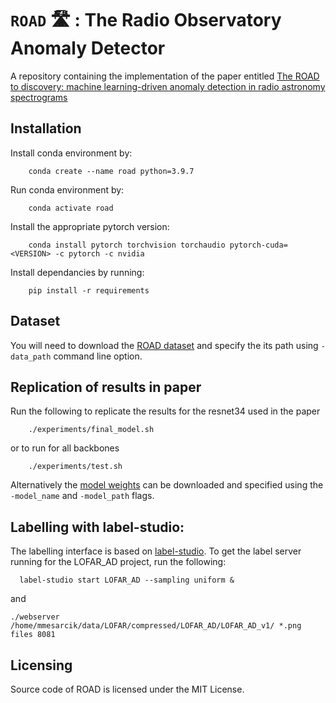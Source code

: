 # `ROAD` 🛣️ : The Radio Observatory Anomaly Detector

A repository containing the implementation of the paper entitled [The ROAD to discovery: machine learning-driven anomaly detection in radio astronomy spectrograms](https://arxiv.org/abs/2307.01054)


## Installation 
Install conda environment by:
``` 
    conda create --name road python=3.9.7
``` 
Run conda environment by:
``` 
    conda activate road
```

Install the appropriate pytorch version:
``` 
    conda install pytorch torchvision torchaudio pytorch-cuda=<VERSION> -c pytorch -c nvidia
``` 

Install dependancies by running:
``` 
    pip install -r requirements
```

## Dataset  
You will need to download the [ROAD dataset](https://zenodo.org/record/8028045) and specify the its path using `-data_path` command line option.



## Replication of results in paper 
Run the following to replicate the results for the resnet34 used in the paper
```
    ./experiments/final_model.sh
```
or to run for all backbones 
```
    ./experiments/test.sh
```
Alternatively the [model weights](https://zenodo.org/record/8060501) can be downloaded and specified using the  `-model_name` and `-model_path` flags.


## Labelling with label-studio:
The labelling interface is based on [label-studio](https://labelstud.io/). To get the label server running for the LOFAR_AD project, run the following:
```
  label-studio start LOFAR_AD --sampling uniform &
```
and
```
./webserver /home/mmesarcik/data/LOFAR/compressed/LOFAR_AD/LOFAR_AD_v1/ *.png files 8081
````

## Licensing
Source code of ROAD is licensed under the MIT License.
